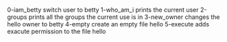 0-iam_betty switch user to betty 
1-who_am_i  prints the current user
2-groups prints all the groups the current use is in 
3-new_owner changes the hello owner to betty
4-empty create an empty file hello
5-execute adds exacute permission to the file hello
